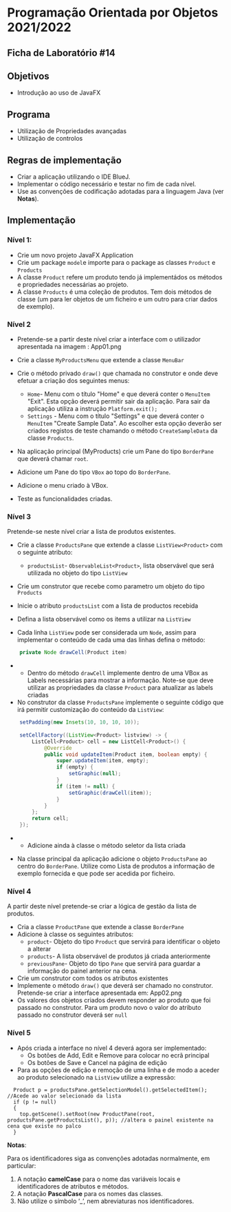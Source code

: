 # Programação Orientada por Objetos 2021/2022

## Ficha de Laboratório #14

## Objetivos

- Introdução ao uso de JavaFX

## Programa

- Utilização de Propriedades avançadas
- Utilização de controlos

## Regras de implementação

- Criar a aplicação utilizando o IDE BlueJ.
- Implementar o código necessário e testar no fim de cada nível.
- Use as convenções de codificação adotadas para a linguagem Java (ver **Notas**).

## Implementação

### Nível 1:

- Crie um novo projeto JavaFX Application  
- Crie um package `model`e importe para o package as classes `Product` e `Products`
- A classe `Product` refere um produto tendo já implementádos os métodos e propriedades necessárias ao projeto.
- A classe `Products` é uma coleção de produtos. Tem dois métodos de classe (um para ler objetos de um ficheiro e um outro para criar dados de exemplo).

### Nível 2

- Pretende-se a partir deste nível criar a  interface com o utilizador apresentada na imagem : App01.png

- Crie a classe `MyProductsMenu` que extende a classe `MenuBar`

- Crie o método privado `draw()` que chamada no construtor e onde deve efetuar a criação dos seguintes menus:

  - `Home`- Menu com o título "Home" e que deverá conter o `MenuItem` "Exit". Esta opção deverá permitir sair da aplicação. Para sair da aplicação utiliza a instrução `Platform.exit();`
  - `Settings` - Menu com o título "Settings" e que deverá conter o `MenuItem` "Create Sample Data". Ao escolher esta opção deverão ser criados registos de teste chamando o método `CreateSampleData` da classe `Products`.
  
- Na aplicação principal (MyProducts) crie um Pane do tipo `BorderPane` que deverá chamar `root`.

- Adicione um Pane do tipo `VBox` ao topo do `BorderPane`.

- Adicione o menu criado à VBox.

- Teste as funcionalidades criadas.

### Nível 3

Pretende-se neste nível criar a lista de produtos existentes.

- Crie a classe `ProductsPane` que extende a classe `ListView<Product>` com o seguinte atributo:

  - `productsList`- `ObservableList<Product>`, lista observável que será utilizada no objeto do tipo `ListView`

- Crie um construtor que recebe como parametro um objeto do tipo `Products`

- Inicie o atributo `productsList` com a lista de productos recebida

- Defina a lista observável como os items a utilizar na `ListView`

- Cada linha `ListView` pode ser considerada um `Node`, assim para implementar o conteúdo de cada uma das linhas defina o método:

```java
    private Node drawCell(Product item)
```

- - Dentro do método `drawCell` implemente dentro de uma VBox as Labels necessárias para mostrar a informação. Note-se que deve utilizar as propriedades da classe `Product` para atualizar as labels criadas
- No construtor da classe `ProductsPane` implemente o seguinte código que irá permitir customização do conteúdo da `ListView`:

```java
    setPadding(new Insets(10, 10, 10, 10));
    
    setCellFactory((ListView<Product> listview) -> {
        ListCell<Product> cell = new ListCell<Product>() {
            @Override
            public void updateItem(Product item, boolean empty) {
                super.updateItem(item, empty);
                if (empty) {
                    setGraphic(null);
                }
                if (item != null) {
                    setGraphic(drawCell(item));
                }
            }
        };
        return cell;
    });
```

- - Adicione ainda à classe o método seletor da lista criada


- Na classe principal da aplicação adicione o objeto `ProductsPane` ao centro do `BorderPane`. Utilize como Lista de produtos a informação de exemplo fornecida e que pode ser acedida por ficheiro.

### Nível 4

A partir deste nível pretende-se criar a lógica de gestão da lista de produtos.

- Cria a classe `ProductPane` que extende a classe `BorderPane`
- Adicione à classe os seguintes atributos:
  - `product`- Objeto do tipo `Product` que servirá para identificar o objeto a alterar
  - `products`- A lista observável de produtos já criada anteriormente
  - `previousPane`- Objeto do tipo `Pane` que servirá para guardar a informação do painel anterior na cena.
- Crie um construtor com todos os atributos existentes
- Implemente o método `draw()` que deverá ser chamado no construtor. Pretende-se criar a  interface apresentada em: App02.png
- Os valores dos objetos criados devem responder ao produto que foi passado no construtor. Para um produto novo o valor do atributo passado no construtor deverá ser `null`

### Nível 5

- Após criada a interface no nível 4 deverá agora ser implementado:
  - Os botões de Add, Edit e Remove para colocar no ecrã principal
  - Os botões de Save e Cancel na página de edição
- Para as opções de edição e remoção de uma linha e de modo a aceder ao produto selecionado na `ListView` utilize a expressão:

```
  Product p = productsPane.getSelectionModel().getSelectedItem(); //Acede ao valor selecionado da lista
  if (p != null)
  {
    top.getScene().setRoot(new ProductPane(root, productsPane.getProductsList(), p)); //altera o painel existente na cena que existe no palco
  }
```

**Notas**:

Para os identificadores siga as convenções adotadas normalmente, em particular:

1. A notação **camelCase** para o nome das variáveis locais e identificadores de atributos e métodos.
2. A notação **PascalCase** para os nomes das classes.
3. Não utilize o símbolo ‘_’, nem abreviaturas nos identificadores.